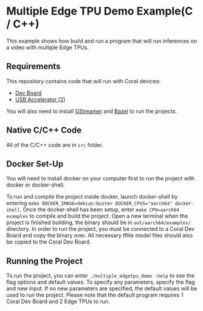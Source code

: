 # Multiple Edge TPU Demo Example(C / C++)

This example shows how build and run a program that will run inferences on a
video with multiple Edge TPUs.

## Requirements

This repository contains code that will run with Coral devices:

* [Dev Board](https://coral.ai/products/dev-board/)
* [USB Accelerator (2)](https://coral.ai/products/accelerator/)

You will also need to install [GStreamer](https://gstreamer.freedesktop.org/documentation/installing/) 
and [Bazel](https://docs.bazel.build/versions/master/install.html) to run the projects.

## Native C/C++ Code

All of the C/C++ code are in `src` folder.

## Docker Set-Up

You will need to install docker on your computer first to run the project with
docker or docker-shell.

To run and compile the project inside docker, launch docker-shell by entering
`make DOCKER_IMAGE=debian:buster DOCKER_CPUS="aarch64" docker-shell`. Once the
docker-shell has been setup, enter `make CPU=aarch64 examples` to compile and build
the project. Open a new terminal when the project is finished building, the binary
should be in `out/aarch64/examples/` directory. In order to run the project, you
must be connected to a Coral Dev Board and copy the binary over. All necessary
tflite model files should also be copied to the Coral Dev Board.

## Running the Project

To run the project, you can enter `./multiple_edgetpu_demo -help` to see the flag
options and default values. To specify any parameters, specify the flag and new
input. If no new parameters are specified, the default values will be used to run
the project. Please note that the default program requires 1 Coral Dev Board and
2 Edge TPUs to run. 
